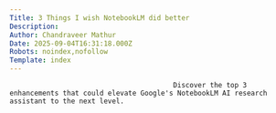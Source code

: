 ```yaml
---
Title: 3 Things I wish NotebookLM did better
Description: 
Author: Chandraveer Mathur
Date: 2025-09-04T16:31:18.000Z
Robots: noindex,nofollow
Template: index
---
```


                                            Discover the top 3 enhancements that could elevate Google's NotebookLM AI research assistant to the next level.
                                        